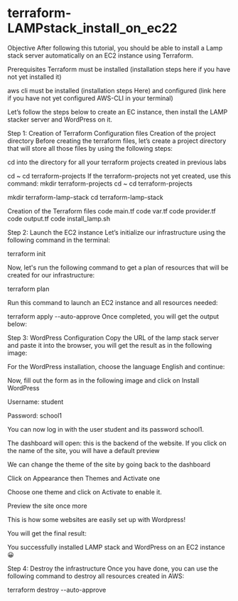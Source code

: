 # terraform-LAMPstack_install_on_ec22

Objective
After following this tutorial, you should be able to install a Lamp stack server automatically on an EC2 instance using Terraform.

Prerequisites
Terraform must be installed (installation steps here if you have not yet installed it)

aws cli must be installed (installation steps Here) and configured (link here if you have not yet configured AWS-CLI in your terminal)

Let’s follow the steps below to create an EC instance, then install the LAMP stacker server and WordPress on it.

Step 1: Creation of Terraform Configuration files
Creation of the project directory
Before creating the terraform files, let’s create a project directory that will store all those files by using the following steps:

cd into the directory for all your terraform projects created in previous labs

cd ~
cd terraform-projects
If the terraform-projects not yet created, use this command: mkdir terraform-projects
cd ~
cd terraform-projects

mkdir terraform-lamp-stack
cd terraform-lamp-stack


Creation of the Terraform files
code main.tf
code var.tf
code provider.tf
code output.tf
code install_lamp.sh



Step 2: Launch the EC2 instance
Let’s initialize our infrastructure using the following command in the terminal:

terraform init

Now, let's run the following command to get a plan of resources that will be created for our infrastructure:

terraform plan

Run this command to launch an EC2 instance and all resources needed:

terraform apply --auto-approve
Once completed, you will get the output below:


Step 3: WordPress Configuration
Copy the URL of the lamp stack server and paste it into the browser, you will get the result as in the following image:

For the WordPress installation, choose the language English and continue:

Now, fill out the form as in the following image and click on Install WordPress

Username: student

Password: school1

You can now log in with the user student and its password school1.

The dashboard will open: this is the backend of the website. If you click on the name of the site, you will have a default preview

We can change the theme of the site by going back to the dashboard

Click on Appearance then Themes and Activate one

Choose one theme and click on Activate to enable it.

Preview the site once more

This is how some websites are easily set up with Wordpress!

You will get the final result:

You successfully installed LAMP stack and WordPress on an EC2 instance :grinning: 


Step 4: Destroy the infrastructure
Once you have done, you can use the following command to destroy all resources created in AWS:

terraform destroy --auto-approve
